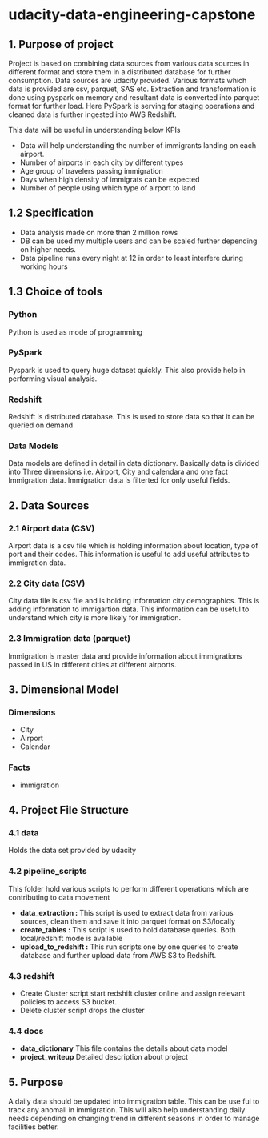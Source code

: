 # udacity-data-engineering-capstone

## 1. Purpose of project
Project is based on combining data sources from various data sources in different format and store them in a distributed database for further consumption.
Data sources are udacity provided. Various formats which data is provided are csv, parquet, SAS etc.
Extraction and transformation is done using pyspark on memory and resultant data is converted into parquet format for further load.
Here PySpark is serving for staging operations and cleaned data is further ingested into AWS Redshift.

This data will be useful in understanding below KPIs

- Data will help understanding the number of immigrants landing on each airport. 
- Number of airports in each city by different types
- Age group of travelers passing immigration
- Days when high density of immigrats can be expected
- Number of people using which type of airport to land

## 1.2 Specification
- Data analysis made on more than 2 million rows
- DB can be used my multiple users and can be scaled further depending on higher needs.
- Data pipeline runs every night at 12 in order to least interfere during working hours

## 1.3 Choice of tools
### Python
Python is used as mode of programming
### PySpark
Pyspark is used to query huge dataset quickly. This also provide help in performing visual analysis.
### Redshift
Redshift is distributed database. This is used to store data so that it can be queried on demand
### Data Models
Data models are defined in detail in data dictionary.
Basically data is divided into Three dimensions i.e. Airport, City and calendara and one fact Immigration data.
Immigration data is filterted for only useful fields.

## 2. Data Sources
### 2.1 Airport data (**CSV**)
Airport data is a csv file which is holding information about location, type of port and their codes.
This information is useful to add useful attributes to immigration data.

### 2.2 City data (**CSV**)
City data file is csv file and is holding information city demographics. This is adding information to immigartion data.
This information can be useful to understand which city is more likely for immigration.

### 2.3 Immigration data (**parquet**)
Immigration is master data and provide information about immigrations passed in US in different cities at different airports.

## 3. Dimensional Model
### Dimensions
- City
- Airport
- Calendar

### Facts
- immigration

## 4. Project File Structure
### 4.1 data
Holds the data set provided by udacity

### 4.2 pipeline_scripts
This folder hold various scripts to perform different operations which are contributing to data movement
- **data_extraction :** This script is used to extract data from various sources, clean them and save it into parquet format on S3/locally
- **create_tables :** This script is used to hold database queries. Both local/redshift mode is available
- **upload_to_redshift :** This run scripts one by one queries to create database and further upload data from AWS S3 to Redshift.

### 4.3 redshift
- Create Cluster script start redshift cluster online and assign relevant policies to access S3 bucket.
- Delete cluster script drops the cluster

### 4.4 docs
- **data_dictionary** This file contains the details about data model
- **project_writeup** Detailed description about project

## 5. Purpose
A daily data should be updated into immigration table.
This can be use ful to track any anomali in immigration.
This will also help understanding daily needs depending on changing trend in different seasons in order to manage facilities better.